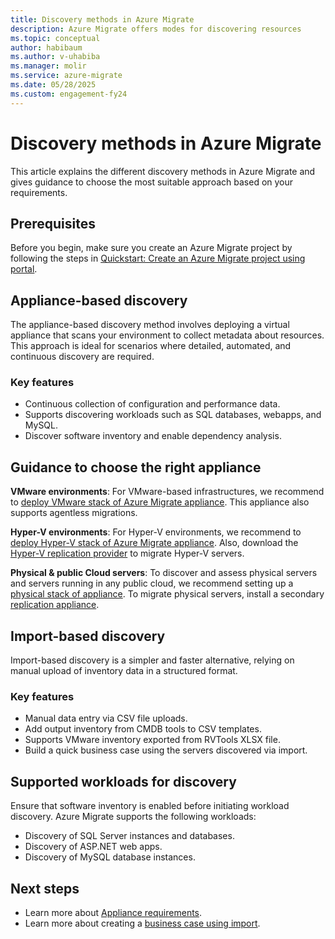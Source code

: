 ```yaml
---
title: Discovery methods in Azure Migrate 
description: Azure Migrate offers modes for discovering resources
ms.topic: conceptual
author: habibaum
ms.author: v-uhabiba
ms.manager: molir
ms.service: azure-migrate
ms.date: 05/28/2025
ms.custom: engagement-fy24
---
```


# Discovery methods in Azure Migrate 

This article explains the different discovery methods in Azure Migrate and gives guidance to choose the most suitable approach based on your requirements.
 

## Prerequisites

Before you begin, make sure you create an Azure Migrate project by following the steps in [Quickstart: Create an Azure Migrate project using portal](quickstart-create-project.md).

## Appliance-based discovery

The appliance-based discovery method involves deploying a virtual appliance that scans your environment to collect metadata about resources. This approach is ideal for scenarios where detailed, automated, and continuous discovery are required. 

### Key features

- Continuous collection of configuration and performance data.  
- Supports discovering workloads such as SQL databases, webapps, and MySQL. 
- Discover software inventory and enable dependency analysis.  

## Guidance to choose the right appliance

**VMware environments**: For VMware-based infrastructures, we recommend to [deploy VMware stack of Azure Migrate appliance](tutorial-discover-vmware.md). This appliance also supports agentless migrations.

**Hyper-V environments**: For Hyper-V environments, we recommend to [deploy Hyper-V stack of Azure Migrate appliance](tutorial-discover-vmware.md). Also, download the [Hyper-V replication provider](tutorial-migrate-hyper-v.md) to migrate Hyper-V servers.  

**Physical & public Cloud servers**: To discover and assess physical servers and servers running in any public cloud, we recommend setting up a [physical stack of appliance](tutorial-discover-physical.md). To migrate physical servers, install a secondary [replication appliance](tutorial-migrate-physical-virtual-machines.md).

## Import-based discovery 

Import-based discovery is a simpler and faster alternative, relying on manual upload of inventory data in a structured format.  

### Key features

- Manual data entry via CSV file uploads. 
- Add output inventory from CMDB tools to CSV templates. 
- Supports VMware inventory exported from RVTools XLSX file. 
- Build a quick business case using the servers discovered via import. 


## Supported workloads for discovery 

Ensure that software inventory is enabled before initiating workload discovery. Azure Migrate supports the following workloads: 

- Discovery of SQL Server instances and databases. 
- Discovery of ASP.NET web apps. 
- Discovery of MySQL database instances. 


## Next steps

- Learn more about [Appliance requirements](migrate-appliance.md).  
- Learn more about creating a [business case using import](tutorial-discover-import.md).